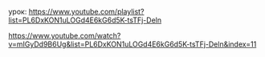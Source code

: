 урок: https://www.youtube.com/playlist?list=PL6DxKON1uLOGd4E6kG6d5K-tsTFj-Deln



https://www.youtube.com/watch?v=mIGyDd9B6Ug&list=PL6DxKON1uLOGd4E6kG6d5K-tsTFj-Deln&index=11